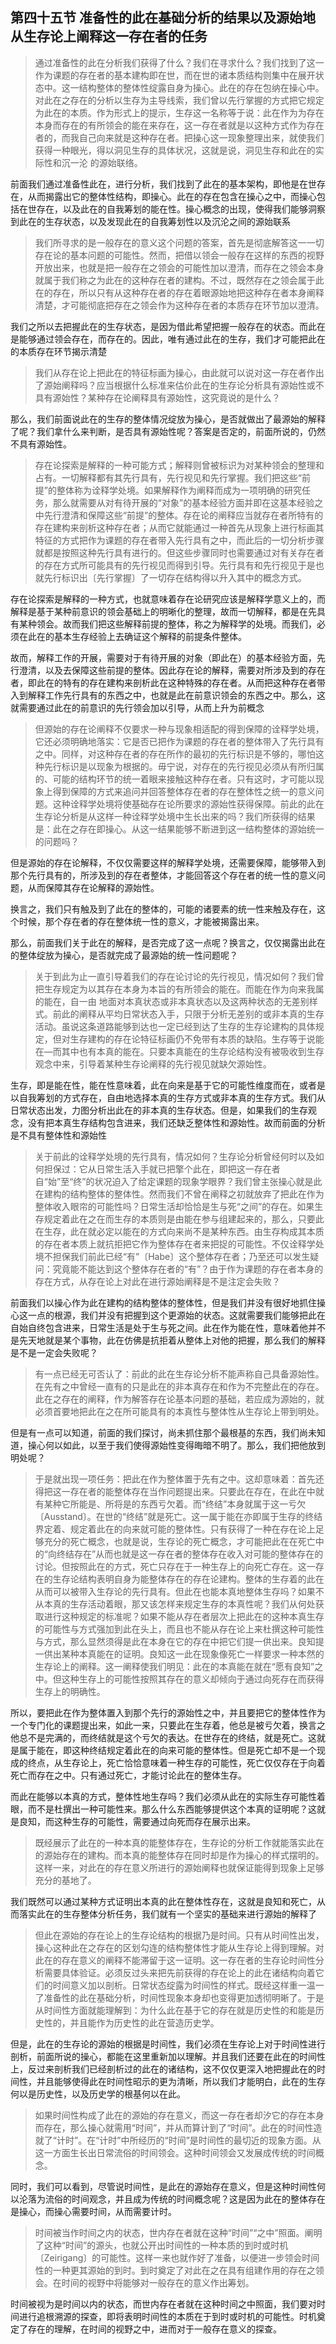 <h2>第四十五节 准备性的此在基础分析的结果以及源始地从生存论上阐释这一存在者的任务</h2><blockquote data-pid="BqBzJ-6Z">通过准备性的此在分析我们获得了什么？我们在寻求什么？我们找到了这一作为课题的存在者的基本建构即在世，而在世的诸本质结构则集中在展开状态中。这一结构整体的整体性绽露自身为操心。此在的存在包纳在操心中。对此在之存在的分析以生存为主导线索，我们曾以先行掌握的方式把它规定为此在的本质。作为形式上的提示，生存这一名称等于说：此在作为为存在本身而存在的有所领会的能在来存在，这一存在者就是以这种方式作为存在者的，而我自己向来就是这种存在者。把操心这一现象整理出来，就使我们获得一种眼光，得以洞见生存的具体状况，这就是说，洞见生存和此在的实际性和沉一沦 的源始联络。</blockquote><p data-pid="i5pdsjdW">前面我们通过准备性此在，进行分析，我们找到了此在的基本架构，即他是在世存在，从而揭露出它的整体性结构，即操心。此在的存在包含在操心之中，而操心包括在世存在，以及此在的自我筹划的能在性。操心概念的出现，使得我们能够洞察到此在的生存状态，以及发现此在的自我筹划性以及沉沦之间的源始联系</p><blockquote data-pid="LZ2CFyC1">我们所寻求的是一般存在的意义这个问题的答案，首先是彻底解答这一一切存在论的基本问题的可能性。然而，把借以领会一般存在这样的东西的视野开放出来，也就是把一般存在之领会的可能性加以澄清，而存在之领会本身就属于我们称之为此在的这种存在者的建构。不过，既然存在之领会属于此在的存在，所以只有从这种存在者的存在着眼源始地把这种存在者本身阐释清楚，才可能彻底把存在之领会作为这种存在者的本质存在环节加以澄清。</blockquote><p data-pid="ygPI_Gfw">我们之所以去把握此在的生存状态，是因为借此希望把握一般存在的状态。而此在是能够通过领会存在，而存在的。因此，唯有通过此在的生存，我们才可能把此在的本质存在环节揭示清楚</p><blockquote data-pid="Oimsizvu">我们从存在论上把此在的特征标画为操心，由此就可以说对这一存在者作出了源始阐释吗？应当根据什么标准来估价此在的生存论分析具有源始性或不具有源始性？某种存在论阐释具有源始性，这究竟说的是什么？</blockquote><p data-pid="NCFIjR7y">那么，我们前面说此在的生存的整体情况绽放为操心，是否就做出了最源始的解释了呢？我们拿什么来判断，是否具有源始性呢？答案是否定的，前面所说的，仍然不具有源始性。</p><blockquote data-pid="p2OsLhZL">存在论探索是解释的一种可能方式；解释则曾被标识为对某种领会的整理和占有。一切解释都有其先行具有，先行视见和先行掌握。我们把这些“前提”的整体称为诠释学处境。如果解释作为阐释而成为一项明确的研究任务，那么就需要从对有待开展的“对象”的基本经验方面并即在这基本经验之中先行澄清和保障这些“前提”的整体。存在论的阐释应当就存在者所特有的存在建构来剖析这种存在者；从而它就能通过一种首先从现象上进行标画其特征的方式把作为课题的存在者带入先行具有之中，而此后的一切分析步骤就都是按照这种先行具有进行的。但这些步骤同时也需要通过对有关存在者的存在方式所可能具有的先行视见而得到引导。先行具有和先行视见于是也就先行标识出〔先行掌握〕了一切存在结构得以升入其中的概念方式。</blockquote><p data-pid="o1FmZbrh">存在论探索是解释的一种方式，也就意味着存在论研究应该是解释学意义上的，而解释是基于某种前意识的领会基础上的明晰化的整理，故而一切解释，都是在先具有某种领会。故而我们把这些解释前提的整体，称之为解释学的处境。而我们，必须在此在的基本生存经验上去确证这个解释的前提条件整体。</p><p data-pid="XJPj2waf">故而，解释工作的开展，需要对于有待开展的对象（即此在）的基本经验方面，先行澄清，以及去保障这些前提的整体。因此存在论的解释，需要对所涉及到的存在者，即此在的特有的存在建构来剖析此在这种特殊的存在者。从而把这种存在者带入到解释工作先行具有的东西之中，也就是此在前意识领会的东西之中。那么，这就需要通过此在的前意识的先行领会加以引导，从而上升为前概念</p><blockquote data-pid="4xDddBeg">但源始的存在论阐释不仅要求一种与现象相适配的得到保障的诠释学处境，它还必须明确地落实：它是否已把作为课题的存在者的整体带入了先行具有之中。同样，对这种存在者的存在所作的最初的先行标识是不够的，哪怕这种先行标识是以现象为根据的。毋宁说，对存在的先行视见必须从有所归属的、可能的结构环节的统一着眼来接触这种存在者。只有这时，才可能以现象上得到保障的方式来追问并回答整体存在者的存在整体性之统一的意义问题。这种诠释学处境将使基础存在论所要求的源始性获得保障。前此的此在生存论分析是从这样一种诠释学处境中生长出来的吗？我们所获得的结果是：此在之存在即操心。从这一结果能够不断进到这一结构整体的源始统一的问题吗？</blockquote><p data-pid="gtavRK5q">但是源始的存在论解释，不仅仅需要这样的解释学处境，还需要保障，能够带入到那个先行具有的，所涉及到的存在者整体，才能回答这个存在者的统一性的意义问题，从而保障其存在论解释的源始性。</p><p data-pid="kfTHgmcT">换言之，我们只有触及到了此在的整体的，可能的诸要素的统一性来触及存在，这个时候，那个存在者的存在整体统一性的意义，才能被揭露出来。</p><p data-pid="br45q_P9">那么，前面我们关于此在的解释，是否完成了这一点呢？换言之，仅仅揭露出此在的整体绽放为操心，是否就完成了最源始的统一性问题呢？</p><blockquote data-pid="M-Q-UvSQ">关于到此为止一直引导着我们的存在论讨论的先行视见，情况如何？我们曾把生存规定为以其存在本身为本旨的有所领会的能在。而能在作为向来我属的能在，自一由 地面对本真状态或非本真状态以及这两种状态的无差别样式。前此的阐释从平均日常状态入手，只限于分析无差别的或非本真的生存活动。虽说这条道路能够到达也一定已经到达了生存的生存论建构的具体规定，但对生存建构的存在论特征标画仍不免带有本质的缺陷。生存等于说能在—而其中也有本真的能在。只要本真能在的生存论结构没有被吸收到生存观念中来，引导着某种生存论阐释的先行视见就缺欠源始性。</blockquote><p data-pid="choZU0uQ">生存，即是能在性，能在性意味着，此在向来是基于它的可能性维度而在，或者是以自我筹划的方式存在，自由地选择本真的生存方式或非本真的生存方式。我们从日常状态出发，力图分析出此在的非本真的生存状态。但是，如果我们的生存观念，没有把本真生存结构包含进来，我们还缺乏整体性和源始性。故而前面的分析是不具有整体性和源始性</p><blockquote data-pid="Y7cWdO5Q">关于前此的诠释学处境的先行具有，情况如何？生存论分析曾经何时以及如何担保过：它从日常生活入手就已把擎个此在，即把这一存在者自“始”至“终”的状况迫入了给定课题的现象学眼界？我们曾主张操心就是此在建构的结构整体的整体性。然而我们不曾在阐释之初就放弃了把此在作为整体收入眼帘的可能性吗？日常生活却恰恰是生与死“之间”的存在。如果生存规定着此在之在而生存的本质则是由能在参与组建起来的，那么，只要此在生存，此在就必定以能在的方式向来尚不是某种东西。由生存构成其本质的存在者本质上就抗拒把它作为整体存在者来把捉的可能性。不仅诠释学处境不担保我们前此已经“有”〔Habe〕这个整体存在者；乃至还可以发生疑问：究竟能不能达到这个整体存在者的“有”？由于作为课题的存在者本身的存在方式，从存在论上对此在进行源始阐释是不是注定会失败？</blockquote><p data-pid="7lknuxkC">前面我们以操心作为此在建构的结构整体的整体性，但是我们并没有很好地抓住操心这一点的根源，我们并没有把握到这个更源始的状态。这就需要我们能够把此在自始自终包含进来，日常生活是处于生与死之间。此在作为能在性，意味着他并不是先天地就是某个事物，此在仿佛是抗拒着从整体上对他的把握，那么我们的解释是不是一定会失败呢？</p><blockquote data-pid="-a8yXRcc">有一点已经无可否认了：前此的此在生存论分析不能声称自己具备源始性。在先有之中曾经一直有的只是此在的非本真存在和作为不完整此在的存在。此在之存在的阐释，作为解答存在论基本问题的基础，若应成为源始的，就必须首要地把此在之在所可能具有的本真性与整体性从生存论上带到明处。</blockquote><p data-pid="PUeR5K9W">但是有一点可以知道，前面的我们探讨，尚未抓住那个最根基的东西，我们尚未知道，操心何以如此，以至于我们使得源始性变得晦暗不明了。那么，我们把他放到明处呢？</p><blockquote data-pid="RRRJK3OC">于是就出现一项任务：把此在作为整体置于先有之中。这却意味着：首先还得把这一存在者的能整体存在当作问题提出来。只要此在存在，在此在中就有某种它所能是、所将是的东西亏欠着。而“终结”本身就属于这一亏欠〔Ausstand〕。在世的“终结”就是死亡。这一属于能在亦即属于生存的终结界定着、规定着此在的向来就可能的整体性。只有获得了一种在存在论上足够充分的死亡概念，也就是说，生存论的死亡概念，才可能把此在在死亡中的“向终结存在”从而也就是这一存在者的整体存在收入对可能的整体存在的讨论。但按照此在的方式，死亡只存在于一种生存上的向死亡存在。这一存在的生存论结构表明自身为能整体存在的存在论建构。整体的生存着的此在从而可以被带入生存论的先行具有。但此在也能本真地整体生存吗？如果不从本真的生存活动着眼，那又该怎样来规定生存的本真性呢？我们从何处获取进行这种规定的标准呢？如果不能从存在者层次上把此在的这种本真生存的可能性与方式强加到此在头上，而且也不能从存在论上来杜撰这种可能性与方式，那么显然须得是此在本身在它的存在中把它们提一供出来。良知提一供出某种本真能在的证明。良知这一此在现象像死亡一样要求一种本然的生存论上的阐释。这一阐释使我们明见：此在的本真能在就在“愿有良知”之中。但这种生存上的可能性按照其存在的意义却倾向于通过向死存在而获得生存上的明确性。</blockquote><p data-pid="RGX7LMxe">所以，要把此在作为整体置入到那个先行的源始性之中，并且要把它的整体性作为一个专门化的课题提出来，如此一来，只要此在生存着，他总是被亏欠着，换言之他总不是完满的，而终结就是这个亏欠的表达。在世存在的终结，就是死亡。这就是属于能在，即这种终结规定着此在的向来可能的整体性。但是死亡却不是一个现成的终点，从生存论上，死亡恰恰意味着一种生存的可能性，死亡仅仅存在于向着死亡而存在之中。只有通过死亡，才能讨论此在的整体生存。</p><p data-pid="w54Vx7rM">而此在能够以本真的方式，整体性地生存吗？我们必须从此在的实际生存可能性着眼，而不是杜撰出一种可能性来。那么什么东西能够提供这个本真的证明呢？这就是良知，而这种生存的可能性，需要通过向死而存在展示出来。</p><blockquote data-pid="T0LRhs_z">既经展示了此在的一种本真的能整体存在，生存论的分析工作就能落实此在的源始存在的建构。而本真的能整体存在同时却是作为操心的样式摆明的。这样一来，对此在的存在意义所进行的源始阐释也就保证能得到现象上足够充分的基地了。</blockquote><p data-pid="4i9tx-xF">我们既然可以通过某种方式证明出本真的此在整体性存在，这就是良知和死亡，从而落实此在的生存整体分析任务，我们就有一个坚实的基础来进行源始的解释了</p><blockquote data-pid="kGHVpYut">但此在源始的存在论上的生存论结构的根据乃是时间。只有从时间性出发，操心这种此在之存在的区划勾连的结构整体性才能从生存论上得到理解。对此在的存在意义的阐释不能滞留于这一证明。这一存在者的生存论时间性分析需要具体验证。必须反过头来把先前获得的存在论上的此在诸结构向着它们的时间意义加以剖析。日常状态绽露为时间性的样式。既经这样重一温一 了准备性的此在基础分析，时间性现象本身却也变得更加透彻明晰了。于是从时间性方面就能理解到：为什么此在基于它的存在就是历史性的和能是历史性的，并且能作为历史性的此在营造历史学。</blockquote><p data-pid="bUNFRR1x">但是，此在的生存论的源始的根据是时间性，我们必须在生存论上对于时间性进行剖析，前面所说的操心，都能在这里重新加以理解。并且我们还要在此在的时间性上，反过来剖析我们已经剖析过的此在的诸结构，这不仅仅更深入地把握此在的时间性，并且能够使得此在时间性昭示的更为清晰，所以我们才能明白，此在的生存何以是历史性，以及历史学的根基何以在此。</p><blockquote data-pid="opWXzLAz">如果时间性构成了此在的源始的存在意义，而这一存在者却汐它的存在本身而存在，那么操心就需用“时间”，并从而算计到了“时间”。此在的时间性造就了“计时”。在“计时”中所经历的“时间”是时间性的最切近的现象方面。从这一方面生长出日常流俗的时间领会。这种时间领会又发展成传统的时间概念。</blockquote><p data-pid="bFjTRgH1">同时，我们可以看到，尽管说时间性，是此在的源始存在意义，但是这种时间性何以沦落为流俗的时间观念，并且成为传统的时间概念呢？这是因为此在的整体存在是操心，而操心需要时间，从而需要计时。</p><blockquote data-pid="3MYpgXqm">时间被当作时间之内的状态，世内存在者就在这种“时间”“之中”照面。阐明了这种“时间”的源头，也就公开出时间性的一种本质的到时或时机〔Zeirigang〕的可能性。这样一来也就作好了准备，以便进一步领会时间性的一种更其源始的到时。到时奠定了对此在之在具有组建作用的存在之领会。在时间的视野中将能够对一般存在的意义作出筹划。</blockquote><p data-pid="zuYPoxcH">时间被视为是时间以内的状态，而世内存在者就在这种时间之中照面，我们要对时间进行追根溯源的探查，即将表明时间性的本质在于到时或时机的可能性。时机奠定了存在的理解，在时间的视野之中，进而对于一般存在意义的探查。</p><p></p><p></p>